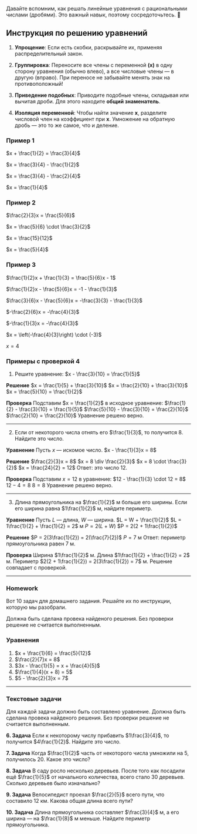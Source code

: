 Давайте вспомним, как решать линейные уравнения с рациональными числами (дробями). Это важный навык, поэтому сосредоточьтесь. 🧠

## Инструкция по решению уравнений

1.  **Упрощение**: Если есть скобки, раскрывайте их, применяя распределительный закон.

2.  **Группировка**: Переносите все члены с переменной **(x)** в одну сторону уравнения (обычно влево), а все числовые члены — в другую (вправо). При переносе не забывайте менять знак на противоположный!

3.  **Приведение подобных**: Приводите подобные члены, складывая или вычитая дроби. Для этого находите **общий знаменатель**.

4.  **Изоляция переменной**: Чтобы найти значение **x**, разделите числовой член на коэффициент при **x**. Умножение на обратную дробь — это то же самое, что и деление.

### **Пример 1**

$x + \frac{1}{2} = \frac{3}{4}$

$x = \frac{3}{4} - \frac{1}{2}$

$x = \frac{3}{4} - \frac{2}{4}$

$x = \frac{1}{4}$

### **Пример 2**

$\frac{2}{3}x = \frac{5}{6}$

$x = \frac{5}{6} \cdot \frac{3}{2}$

$x = \frac{15}{12}$

$x = \frac{5}{4}$

### **Пример 3**

$\frac{1}{2}x + \frac{1}{3} = \frac{5}{6}x - 1$

$\frac{1}{2}x - \frac{5}{6}x = -1 - \frac{1}{3}$

$\frac{3}{6}x - \frac{5}{6}x = -\frac{3}{3} - \frac{1}{3}$

$-\frac{2}{6}x = -\frac{4}{3}$

$-\frac{1}{3}x = -\frac{4}{3}$

$x = \left(-\frac{4}{3}\right) \cdot (-3)$

$x = 4$

### **Примеры с проверкой 4**

1. Решите уравнение: $x - \frac{3}{10} = \frac{1}{5}$

**Решение**
$x = \frac{1}{5} + \frac{3}{10}$
$x = \frac{2}{10} + \frac{3}{10}$
$x = \frac{5}{10} = \frac{1}{2}$

**Проверка**
Подставим $x = \frac{1}{2}$ в исходное уравнение:
$\frac{1}{2} - \frac{3}{10} = \frac{1}{5}$
$\frac{5}{10} - \frac{3}{10} = \frac{2}{10}$
$\frac{2}{10} = \frac{2}{10}$
Уравнение решено верно.

---

2. Если от некоторого числа отнять его $\frac{1}{3}$, то получится 8. Найдите это число.

**Уравнение**
Пусть $x$ — искомое число.
$x - \frac{1}{3}x = 8$

**Решение**
$\frac{2}{3}x = 8$
$x = 8 \div \frac{2}{3}$
$x = 8 \cdot \frac{3}{2}$
$x = \frac{24}{2} = 12$
Ответ: это число 12.

**Проверка**
Подставим $x = 12$ в уравнение:
$12 - \frac{1}{3} \cdot 12 = 8$
$12 - 4 = 8$
$8 = 8$
Уравнение решено верно.

---

3. Длина прямоугольника на $\frac{1}{2}$ м больше его ширины. Если его ширина равна $1\frac{1}{2}$ м, найдите периметр.

**Уравнение**
Пусть $L$ — длина, $W$ — ширина.
$L = W + \frac{1}{2}$
$L = 1\frac{1}{2} + \frac{1}{2} = 2$ м
$P = 2(L + W)$
$P = 2(2 + 1\frac{1}{2})$

**Решение**
$P = 2(3\frac{1}{2}) = 2(\frac{7}{2})$
$P = 7$ м
Ответ: периметр прямоугольника равен 7 м.

**Проверка**
Ширина $1\frac{1}{2}$ м.
Длина $1\frac{1}{2} + \frac{1}{2} = 2$ м.
Периметр $2(2 + 1\frac{1}{2}) = 2(3\frac{1}{2}) = 7$ м.
Решение совпадает с проверкой.

---

### Homework

Вот 10 задач для домашнего задания. Решайте их по инструкции, которую мы разобрали.

Должна быть сделана провека найденого решения. Без проверки решение не считается
выполненным.

### Уравнения

1.  $x + \frac{1}{6} = \frac{5}{12}$
2.  $\frac{2}{7}x = 8$
3.  $3x - \frac{1}{5} = x + \frac{4}{5}$
4.  $\frac{1}{4}(x + 8) = 5$
5.  $5 - \frac{2}{3}x = 7$

---

### Текстовые задачи

Для каждой задачи должно быть составлено уравнение.
Должна быть сделана провека найденого решения. Без проверки решение не считается
выполненным.

**6. Задача**
Если к некоторому числу прибавить $1\frac{3}{4}$, то получится $4\frac{1}{2}$. Найдите это число.

**7. Задача**
Когда $\frac{1}{2}$ часть от некоторого числа умножили на 5, получилось 20. Какое это число?

**8. Задача**
В саду росло несколько деревьев. После того как посадили ещё $\frac{1}{5}$ от начального количества, всего стало 30 деревьев. Сколько деревьев было изначально?

**9. Задача**
Велосипедист проехал $\frac{2}{5}$ всего пути, что составило 12 км. Какова общая длина всего пути?

**10. Задача**
Длина прямоугольника составляет $\frac{3}{4}$ м, а его ширина — на $\frac{1}{8}$ м меньше. Найдите периметр прямоугольника.
